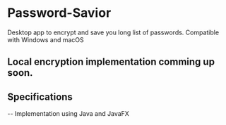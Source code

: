 # Password-Savior
Desktop app to encrypt and save you long list of passwords. Compatible with Windows and macOS
## Local encryption implementation comming up soon. 

## Specifications
-- Implementation using Java and JavaFX
